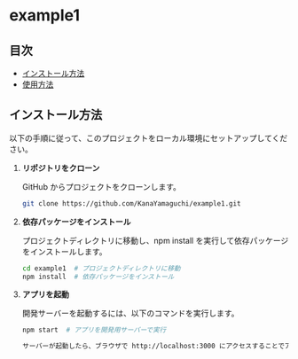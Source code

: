 # example1
## 目次

- [インストール方法](#インストール方法)
- [使用方法](#使用方法)

## インストール方法

以下の手順に従って、このプロジェクトをローカル環境にセットアップしてください。

1. **リポジトリをクローン**

   GitHub からプロジェクトをクローンします。

   ```bash
   git clone https://github.com/KanaYamaguchi/example1.git

2. **依存パッケージをインストール**

   プロジェクトディレクトリに移動し、npm install を実行して依存パッケージをインストールします。

   ```bash
   cd example1  # プロジェクトディレクトリに移動
   npm install  # 依存パッケージをインストール

3. **アプリを起動**

   開発サーバーを起動するには、以下のコマンドを実行します。

   ```bash
   npm start  # アプリを開発用サーバーで実行

   サーバーが起動したら、ブラウザで http://localhost:3000 にアクセスすることでアプリを見ることができます。